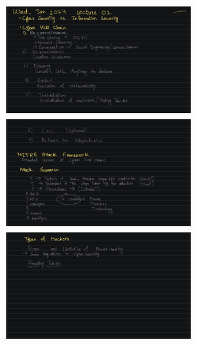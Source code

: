 ![p1](Ethical%20hacking/Ethical%20hacking/Ethical%20hacking%20P1.png)

![p2](Ethical%20hacking/Ethical%20hacking/Ethical%20hacking%20P2.png)

![p3](Ethical%20hacking/Ethical%20hacking/Ethical%20hacking%20P3.png)
